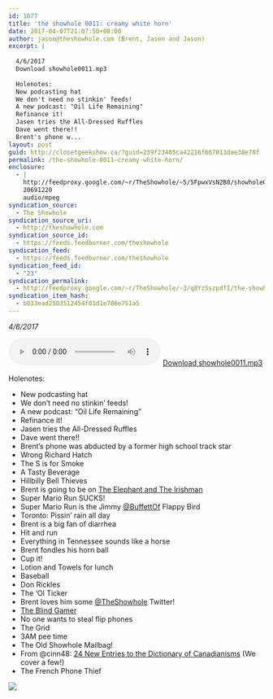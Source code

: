 ```yaml
---
id: 1077
title: 'the showhole 0011: creamy white horn'
date: 2017-04-07T21:07:50+00:00
author: jason@theshowhole.com (Brent, Jasen and Jason)
excerpt: |
  
  4/6/2017
  Download showhole0011.mp3
  
  Holenotes:
  New podcasting hat
  We don't need no stinkin' feeds!
  A new podcast: "Oil Life Remaining"
  Refinance it!
  Jasen tries the All-Dressed Ruffles
  Dave went there!!
  Brent's phone w...
layout: post
guid: http://closetgeekshow.ca/?guid=239f23405ca42216f667013dae38e78f
permalink: /the-showhole-0011-creamy-white-horn/
enclosure:
  - |
    http://feedproxy.google.com/~r/TheShowhole/~5/5FpwxVsN2B0/showhole0011.mp3
    20691220
    audio/mpeg
syndication_source:
  - The Showhole
syndication_source_uri:
  - http://theshowhole.com
syndication_source_id:
  - https://feeds.feedburner.com/theshowhole
syndication_feed:
  - https://feeds.feedburner.com/theshowhole
syndication_feed_id:
  - "23"
syndication_permalink:
  - http://feedproxy.google.com/~r/TheShowhole/~3/q8YzSszpdfI/the-showhole-0011-creamy-white-horn
syndication_item_hash:
  - b033ead2503512454f01d1e786e751a5
---
```

<div class="posthaven-post-body">
  <p>
    <i>4/6/2017</i>
  </p>
  
  <p>
    <div class="posthaven-file posthaven-file-audio posthaven-file-state-processed" id="posthaven_audio_1859809" >
      <audio controls src="https://phaven-prod.s3.amazonaws.com/files/audio_part/asset/1859809/a1Dl1p3YlWSgr4OZaEr5R-ubfOo/showhole0011.mp3" type="audio/mpeg"></audio> <a class="posthaven-file-download" download href="https://phaven-prod.s3.amazonaws.com/files/audio_part/asset/1859809/a1Dl1p3YlWSgr4OZaEr5R-ubfOo/showhole0011.mp3">Download showhole0011.mp3</a>
    </div>
  </p>
  
  <p>
    Holenotes:
  </p>
  
  <ul>
    <li>
      New podcasting hat
    </li>
    <li>
      We don&#8217;t need no stinkin&#8217; feeds!
    </li>
    <li>
      A new podcast: &#8220;Oil Life Remaining&#8221;
    </li>
    <li>
      Refinance it!
    </li>
    <li>
      Jasen tries the All-Dressed Ruffles
    </li>
    <li>
      Dave went there!!
    </li>
    <li>
      Brent&#8217;s phone was abducted by a former high school track star
    </li>
    <li>
      Wrong Richard Hatch
    </li>
    <li>
      The S is for Smoke
    </li>
    <li>
      A Tasty Beverage
    </li>
    <li>
      Hillbilly Bell Thieves
    </li>
    <li>
      Brent is going to be on <a href="http://www.niagarapodcasters.org/podcasts/elephant-and-irishman" title="Link: http://www.niagarapodcasters.org/podcasts/elephant-and-irishman">The Elephant and The Irishman</a>
    </li>
    <li>
      Super Mario Run SUCKS!
    </li>
    <li>
      Super Mario Run is the Jimmy <a href="https://twitter.com/BuffettOf">@BuffettOf</a> Flappy Bird
    </li>
    <li>
      Toronto: Pissin&#8217; rain all day
    </li>
    <li>
      Brent is a big fan of diarrhea
    </li>
    <li>
      Hit and run
    </li>
    <li>
      Everything in Tennessee sounds like a horse
    </li>
    <li>
      Brent fondles his horn ball
    </li>
    <li>
      Cup it!
    </li>
    <li>
      Lotion and Towels for lunch
    </li>
    <li>
      Baseball
    </li>
    <li>
      Don Rickles
    </li>
    <li>
      The &#8216;Ol Ticker
    </li>
    <li>
      Brent loves him some <a href="https://twitter.com/TheShowhole">@TheShowhole</a> Twitter!
    </li>
    <li>
      <a href="https://www.youtube.com/user/snowball/">The Blind Gamer</a>
    </li>
    <li>
      No one wants to steal flip phones
    </li>
    <li>
      The Grid
    </li>
    <li>
      3AM pee time
    </li>
    <li>
      The Old Showhole Mailbag!
    </li>
    <li>
      From @cinn48: <a href="http://mentalfloss.com/article/93676/24-new-entries-dictionary-canadianisms">24 New Entries to the Dictionary of Canadianisms</a> (We cover a few!)
    </li>
    <li>
      The French Phone Thief
    </li>
  </ul>
  
  <div class="posthaven-gallery" id="posthaven_gallery[1153146]">
    <p class="posthaven-file posthaven-file-image posthaven-file-state-processed">
      <img class="posthaven-gallery-image" src="https://phaven-prod.s3.amazonaws.com/files/image_part/asset/1859808/2IPkXiSGwVTzQZrfHgFDf2GQJIs/medium_sh11image.jpg" data-posthaven-state='processed'
data-medium-src='https://phaven-prod.s3.amazonaws.com/files/image_part/asset/1859808/2IPkXiSGwVTzQZrfHgFDf2GQJIs/medium_sh11image.jpg'
data-medium-width='404'
data-medium-height='404'
data-large-src='https://phaven-prod.s3.amazonaws.com/files/image_part/asset/1859808/2IPkXiSGwVTzQZrfHgFDf2GQJIs/large_sh11image.jpg'
data-large-width='404'
data-large-height='404'
data-thumb-src='https://phaven-prod.s3.amazonaws.com/files/image_part/asset/1859808/2IPkXiSGwVTzQZrfHgFDf2GQJIs/thumb_sh11image.jpg'
data-thumb-width='200'
data-thumb-height='200'
data-xlarge-src='https://phaven-prod.s3.amazonaws.com/files/image_part/asset/1859808/2IPkXiSGwVTzQZrfHgFDf2GQJIs/xlarge_sh11image.jpg'
data-xlarge-width='404'
data-xlarge-height='404'
data-orig-src='https://phaven-prod.s3.amazonaws.com/files/image_part/asset/1859808/2IPkXiSGwVTzQZrfHgFDf2GQJIs/sh11image.jpg'
data-orig-width='404'
data-orig-height='404'
data-posthaven-id='1859808' />
    </p></p>
  </div></p>
</div>